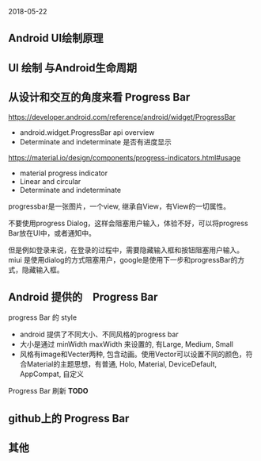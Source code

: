2018-05-22

## Android UI绘制原理

## UI 绘制 与Android生命周期

## 从设计和交互的角度来看 Progress Bar
https://developer.android.com/reference/android/widget/ProgressBar
+ android.widget.ProgressBar api overview
+ Determinate and indeterminate 是否有进度显示

https://material.io/design/components/progress-indicators.html#usage
+ material progress indicator
+ Linear and circular
+ Determinate and indeterminate

progressbar是一张图片，一个view, 继承自View，有View的一切属性。

不要使用progress Dialog，这样会阻塞用户输入，体验不好，可以将progress Bar放在UI中，或者通知中。

但是例如登录来说，在登录的过程中，需要隐藏输入框和按钮阻塞用户输入。
miui 是使用dialog的方式阻塞用户，google是使用下一步和progressBar的方式，隐藏输入框。


## Android 提供的　Progress Bar

progress Bar 的 style
+ android 提供了不同大小、不同风格的progress bar
+ 大小是通过 minWidth maxWidth 来设置的, 有Large, Medium, Small
+ 风格有image和Vecter两种, 包含动画。使用Vector可以设置不同的颜色，符合Material的主题思想，有普通, Holo, Material, DeviceDefault, AppCompat, 自定义

Progress Bar 刷新
**TODO**


## github上的 Progress Bar

## 其他
